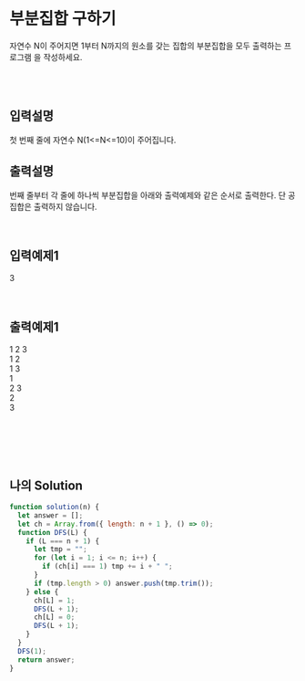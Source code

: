 # 부분집합 구하기
자연수 N이 주어지면 1부터 N까지의 원소를 갖는 집합의 부분집합을 모두 출력하는 프로그램
을 작성하세요. 

<br/>
<br/>

## 입력설명
첫 번째 줄에 자연수 N(1<=N<=10)이 주어집니다.




## 출력설명
 번째 줄부터 각 줄에 하나씩 부분집합을 아래와 출력예제와 같은 순서로 출력한다. 
단 공집합은 출력하지 않습니다.




<br/>

## 입력예제1
3


<br/>

## 출력예제1
1 2 3<br/>
1 2<br/>
1 3<br/>
1<br/>
2 3<br/>
2<br/>
3<br/>

<br/>
<br/>


<br/>
<br/>

## 나의 Solution
```javascript
function solution(n) {
  let answer = [];
  let ch = Array.from({ length: n + 1 }, () => 0);
  function DFS(L) {
    if (L === n + 1) {
      let tmp = "";
      for (let i = 1; i <= n; i++) {
        if (ch[i] === 1) tmp += i + " ";
      }
      if (tmp.length > 0) answer.push(tmp.trim());
    } else {
      ch[L] = 1;
      DFS(L + 1);
      ch[L] = 0;
      DFS(L + 1);
    }
  }
  DFS(1);
  return answer;
}
```

